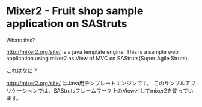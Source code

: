 Mixer2 - Fruit shop sample application on SAStruts
==================================================

Whats this?

 http://mixer2.org/site/ is a java template engine.
 This is a sample web application using mixer2 as View of MVC on SAStruts(Super Agile Struts).

これはなに？

 http://mixer2.org/site/ はJava用テンプレートエンジンです。
 このサンプルアプリケーションでは、SAStrutsフレームワーク上のViewとしてmixer2を使っています。

